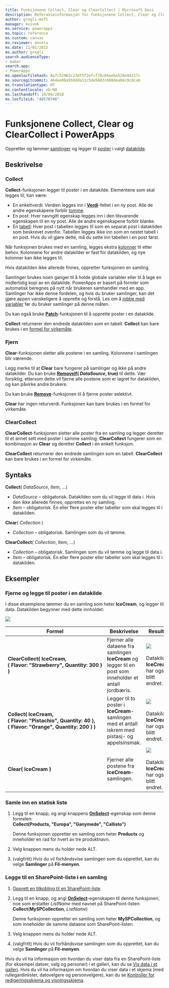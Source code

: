 ```yaml
---
title: Funksjonene Collect, Clear og ClearCollect | Microsoft Docs
description: Referanseinformasjon for funksjonene Collect, Clear og ClearCollect i PowerApps, inkludert syntaks og eksempler
author: gregli-msft
manager: kvivek
ms.service: powerapps
ms.topic: reference
ms.custom: canvas
ms.reviewer: anneta
ms.date: 11/01/2015
ms.author: gregli
search.audienceType:
- maker
search.app:
- PowerApps
ms.openlocfilehash: 8a7c52962c23df5f2efcf76c04aeba528e94217c
ms.sourcegitcommit: 464ee88a958dda11c5de5603c608deab6c9cdcab
ms.translationtype: HT
ms.contentlocale: nb-NO
ms.lasthandoff: 10/04/2018
ms.locfileid: "48578746"
---
```

# <a name="collect-clear-and-clearcollect-functions-in-powerapps"></a>Funksjonene Collect, Clear og ClearCollect i PowerApps
Oppretter og tømmer [samlinger](../working-with-data-sources.md#collections) og legger til [poster](../working-with-tables.md#records) i valgt [datakilde](../working-with-data-sources.md).

## <a name="description"></a>Beskrivelse
### <a name="collect"></a>Collect
**Collect**-funksjonen legger til poster i en datakilde. Elementene som skal legges til, kan være:

* En enkeltverdi: Verdien legges inn i **[Verdi](function-value.md)**-feltet i en ny post.  Alle de andre egenskapene forblir [tomme](function-isblank-isempty.md).
* En post: Hver navngitt egenskap legges inn i den tilsvarende egenskapen til en ny post.  Alle de andre egenskapene forblir blanke.
* En [tabell](../working-with-tables.md): Hver post i tabellen legges til som en separat post i datakilden som beskrevet ovenfor. Tabellen legges ikke inn som en nestet tabell i en post. Hvis du vil gjøre dette, må du sette inn tabellen i en post først.

Når funksjonen brukes med en samling, legges ekstra [kolonner](../working-with-tables.md#columns) til etter behov. Kolonnene for andre datakilder er fast for datakilden, og nye kolonner kan ikke legges til.  

Hvis datakilden ikke allerede finnes, oppretter funksjonen en samling.

Samlinger brukes noen ganger til å holde globale variabler eller til å lage en midlertidig kopi av en datakilde. PowerApps er basert på formler som automatisk beregnes på nytt når brukeren samhandler med en app. Samlinger har ikke denne fordelen, og hvis du bruker samlinger, kan det gjøre appen vanskeligere å opprette og forstå. Les om å [jobbe med variabler](../working-with-variables.md) før du bruker samlinger på denne måten.

Du kan også bruke **[Patch](function-patch.md)**-funksjonen til å opprette poster i en datakilde.

**Collect** returnerer den endrede datakilden som en tabell.  **Collect** kan bare brukes i en [formel for virkemåte](../working-with-formulas-in-depth.md).

### <a name="clear"></a>Fjern
**Clear**-funksjonen sletter alle postene i en samling.  Kolonnene i samlingen blir værende.

Legg merke til at **Clear** bare fungerer på samlinger og ikke på andre datakilder.  Du kan bruke **[RemoveIf](function-remove-removeif.md)( *DataSource*, true)** til dette.  Vær forsiktig, ettersom dette vil fjerne alle postene som er lagret for datakilden, og kan påvirke andre brukere.

Du kan bruke **[Remove](function-remove-removeif.md)**-funksjonen til å fjerne poster selektivt.

**Clear** har ingen returverdi.  Funksjonen kan bare brukes i en formel for virkemåte.

### <a name="clearcollect"></a>ClearCollect
**ClearCollect**-funksjonen sletter alle poster fra en samling og legger deretter til et annet sett med poster i samme samling.  **ClearCollect** fungerer som en kombinasjon av **Clear** og deretter **Collect** i én enkelt funksjon.

**ClearCollect** returnerer den endrede samlingen som en tabell.  **ClearCollect** kan bare brukes i en formel for virkemåte.

## <a name="syntax"></a>Syntaks
**Collect**( *DataSource*, *Item*, ...)

* *DataSource* – obligatorisk. Datakilden som du vil legge til data i.  Hvis den ikke allerede finnes, opprettes en ny samling.
* *Item* – obligatorisk.  Én eller flere poster eller tabeller som skal legges til i datakilden.  

**Clear**( *Collection* )

* *Collection* – obligatorisk. Samlingen som du vil tømme.

**ClearCollect**( *Collection*, *Item*, ...)

* *Collection* – obligatorisk. Samlingen som du vil tømme og legge til data i.
* *Item* – obligatorisk.  Én eller flere poster eller tabeller som skal legges til i datakilden.  

## <a name="examples"></a>Eksempler
### <a name="clearing-and-adding-records-to-a-data-source"></a>Fjerne og legge til poster i en datakilde
I disse eksemplene tømmer du en samling som heter **IceCream**, og legger til data.  Datakilden begynner med dette innholdet:

![](media/function-clear-collect-clearcollect/icecream.png)

| Formel | Beskrivelse | Resultat |
| --- | --- | --- |
| **ClearCollect( IceCream, {&nbsp;Flavor:&nbsp;"Strawberry",&nbsp;Quantity:&nbsp;300&nbsp;} )** |Fjerner alle dataene fra samlingen **IceCream** og legger til en post som inneholder et antall jordbæris. |<style> img { max-width: none } </style> ![](media/function-clear-collect-clearcollect/icecream-clearcollect.png)<br><br>Datakilden **IceCream** har også blitt endret. |
| **Collect( IceCream, {&nbsp;Flavor:&nbsp;"Pistachio",&nbsp;Quantity:&nbsp;40&nbsp;}, {&nbsp;Flavor:&nbsp;"Orange",&nbsp;Quantity:&nbsp;200&nbsp;}  )** |Legger til to poster i **IceCream**-samlingen med et antall iskrem med pistasj- og appelsinsmak. |![](media/function-clear-collect-clearcollect/icecream-collect.png)<br><br>Datakilden **IceCream** har også blitt endret. |
| **Clear( IceCream )** |Fjerner alle postene fra **IceCream**-samlingen. |![](media/function-clear-collect-clearcollect/icecream-clear.png)<br><br>Datakilden **IceCream** har også blitt endret. |

### <a name="collect-a-static-list"></a>Samle inn en statisk liste

1. Legg til en knapp, og angi knappens **[OnSelect](../controls/properties-core.md)**-egenskap som denne formelen:<br>**Collect(Products, &quot;Europa&quot;, &quot;Ganymede&quot;, &quot;Callisto&quot;)**
   
    Denne funksjonen oppretter en samling som heter **Products** og inneholder en rad for hvert av tre produktnavn.
    
1. Velg knappen mens du holder nede ALT.

1. (valgfritt) Hvis du vil forhåndsvise samlingen som du opprettet, kan du velge **Samlinger** på **Fil-menyen**.

### <a name="put-a-sharepoint-list-into-a-collection"></a>Legge til en SharePoint-liste i en samling

1. [Opprett en tilkobling til en SharePoint-liste](../connect-to-sharepoint.md). 

1. Legg til en knapp, og angi **[OnSelect](../controls/properties-core.md)**-egenskapen til denne funksjonen, noe som erstatter *ListName* med navnet på SharePoint-listen:<br>
**Collect**(**MySPCollection**, *ListName*)

    Denne funksjonen oppretter en samling som heter **MySPCollection**, og som inneholder de samme dataene som SharePoint-listen.
    
1. Velg knappen mens du holder nede ALT.

1. (valgfritt) Hvis du vil forhåndsvise samlingen som du opprettet, kan du velge **Samlinger** på **Fil-menyen**.

Hvis du vil ha informasjon om hvordan du viser data fra en SharePoint-liste (for eksempel datoer, valg og personer) i et galleri, kan du se [Vis data i et galleri](../connections/connection-sharepoint-online.md#show-data-in-a-gallery). Hvis du vil ha informasjon om hvordan du viser data i et skjema (med rullegardinlister, datovelgere og personvelgere), kan du se [Kontroller for redigeringsskjema og visningsskjema](../controls/control-form-detail.md).
